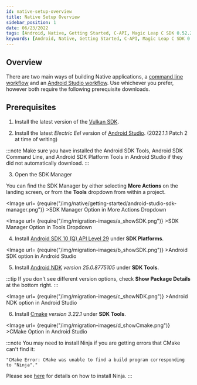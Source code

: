 ```yaml
---
id: native-setup-overview
title: Native Setup Overview
sidebar_position: 1
date: 06/23/2022
tags: [Android, Native, Getting Started, C-API, Magic Leap C SDK 0.52.2, Android Studio, Command Line]
keywords: [Android, Native, Getting Started, C-API, Magic Leap C SDK 0.52.2, Android Studio, Command Line]
---
```



## Overview

There are two main ways of building Native applications, a [command line workflow](/versioned_docs/version-14-Jun-2023/versioned_docs/version-14-Jun-2023/guides/native/getting-started/command-line-workflow.md) and an [Android Studio workflow](/versioned_docs/version-14-Jun-2023/versioned_docs/version-14-Jun-2023/guides/native/getting-started/android-studio-workflow.md). Use whichever you prefer, however both require the following prerequisite downloads.

## Prerequisites

1. Install the latest version of the [Vulkan SDK](https://www.lunarg.com/vulkan-sdk/).

2. Install the latest *Electric Eel* version of [Android Studio](https://developer.android.com/studio/archive). (2022.1.1 Patch 2 at time of writing)

:::note
Make sure you have installed the Android SDK Tools, Android SDK Command Line, and Android SDK Platform Tools in Android Studio if they did not automatically download.
:::

3. Open the SDK Manager

You can find the SDK Manager by either selecting **More Actions** on the landing screen, or from the **Tools** dropdown from within a project.

<Image url= {require("/img/native/getting-started/android-studio-sdk-manager.png")} >SDK Manager Option in More Actions Dropdown</Image>

<Image url= {require("/img/migration-images/a_showSDK.png")} >SDK Manager Option in Tools Dropdown</Image>

4. Install [Android SDK 10 (Q) API Level 29](https://developer.android.com/about/versions/10/setup-sdk) under **SDK Platforms**.

<Image url= {require("/img/migration-images/b_showSDK.png")} >Android SDK option in Android Studio</Image>

5. Install [Android NDK](https://developer.android.com/ndk) *version 25.0.8775105* under **SDK Tools**.

:::tip
If you don't see different version options, check **Show Package Details** at the bottom right.
:::

<Image url= {require("/img/migration-images/c_showNDK.png")} >Android NDK option in Android Studio</Image>

6. Install [Cmake](https://cmake.org/) *version 3.22.1* under **SDK Tools**.

<Image url= {require("/img/migration-images/d_showCmake.png")} >CMake Option in Android Studio</Image>

:::note
You may need to install Ninja if you are getting errors that CMake can't find it:

```shell
"CMake Error: CMake was unable to find a build program corresponding to "Ninja"."
```

Please see [here](https://ninja-build.org) for details on how to install Ninja.
:::
